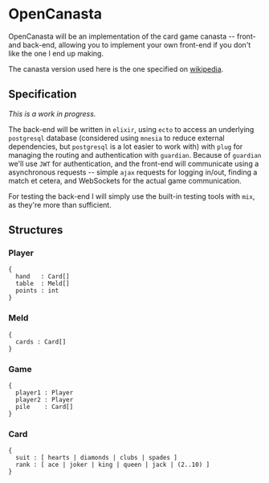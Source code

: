 # OpenCanasta

OpenCanasta will be an implementation of the card game canasta -- front- and
back-end, allowing you to implement your own front-end if you don't like the one
I end up making.

The canasta version used here is the one specified on
[wikipedia](https://wikipedia.org/wiki/canasta).

## Specification

_This is a work in progress._

The back-end will be written in `elixir`, using `ecto` to access an underlying
`postgresql` database (considered using `mnesia` to reduce external
dependencies, but `postgresql` is a lot easier to work with) with `plug` for
managing the routing and authentication with `guardian`. Because of `guardian`
we'll use `JWT` for authentication, and the front-end will communicate using a
asynchronous requests -- simple `ajax` requests for logging in/out, finding a
match et cetera, and WebSockets for the actual game communication.

For testing the back-end I will simply use the built-in testing tools with
`mix`, as they're more than sufficient.

## Structures

### Player

```
{
  hand   : Card[]
  table  : Meld[]
  points : int
}
```

### Meld

```
{
  cards : Card[]
}
```

### Game

```
{
  player1 : Player
  player2 : Player
  pile    : Card[]
}
```

### Card

```
{
  suit : [ hearts | diamonds | clubs | spades ]
  rank : [ ace | joker | king | queen | jack | (2..10) ]
}
```


